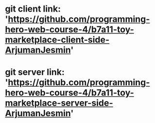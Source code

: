 # git client link: 'https://github.com/programming-hero-web-course-4/b7a11-toy-marketplace-client-side-ArjumanJesmin'

# git server link: 'https://github.com/programming-hero-web-course-4/b7a11-toy-marketplace-server-side-ArjumanJesmin'